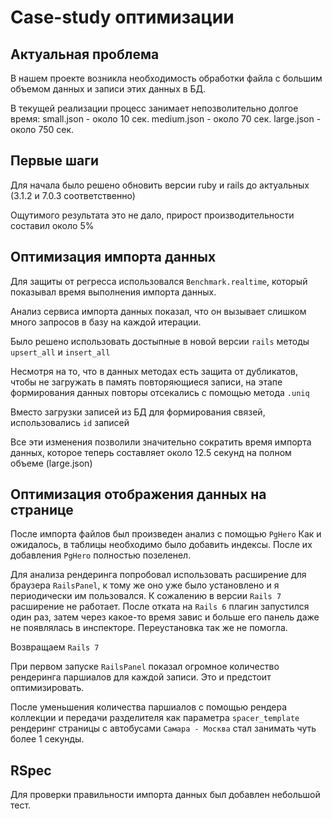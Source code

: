# Case-study оптимизации

## Актуальная проблема
В нашем проекте возникла необходимость обработки файла с большим объемом данных и записи этих данных в БД.

В текущей реализации процесс занимает непозволительно долгое время:
small.json - около 10 сек.
medium.json - около 70 сек.
large.json - около 750 сек.

## Первые шаги
Для начала было решено обновить версии ruby и rails до актуальных (3.1.2 и 7.0.3 соответственно)

Ощутимого результата это не дало, прирост производительности составил около 5%

## Оптимизация импорта данных
Для защиты от регресса использовался `Benchmark.realtime`, который показывал время выполнения импорта данных.

Анализ сервиса импорта данных показал, что он вызывает слишком много запросов в базу на каждой итерации.

Было решено использовать достыпные в новой версии `rails` методы `upsert_all` и `insert_all`

Несмотря на то, что в данных методах есть защита от дубликатов, чтобы не загружать в память повторяющиеся записи, на этапе формирования данных повторы отсекались с помощью метода `.uniq`

Вместо загрузки записей из БД для формирования связей, использовались `id` записей

Все эти изменения позволили значительно сократить время импорта данных, которое теперь составляет около 12.5 секунд на полном объеме (large.json)

## Оптимизация отображения данных на странице
После импорта файлов был произведен анализ с помощью `PgHero`
Как и ожидалось, в таблицы необходимо было добавить индексы. После их добавления `PgHero` полностью позеленел.

Для анализа рендеринга попробовал использовать расширение для браузера `RailsPanel`, к тому же оно уже было установлено и я периодически им пользовался.
К сожалению в версии `Rails 7` расширение не работает. После отката на `Rails 6` плагин запустился один раз, затем через какое-то время завис и больше его панель даже не появлялась в инспекторе. Переустановка так же не помогла.

Возвращаем `Rails 7`

При первом запуске `RailsPanel` показал огромное количество рендеринга паршиалов для каждой записи. Это и предстоит оптимизировать.

После уменьшения количества паршиалов с помощью рендера коллекции и передачи разделителя как параметра `spacer_template` рендеринг страницы с автобусами `Самара - Москва` стал занимать чуть более 1 секунды.

## RSpec

Для проверки правильности импорта данных был добавлен небольшой тест.
